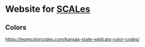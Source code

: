 # Website for [SCALes](https://scales-ksu.netlify.app/)



## Colors

https://teamcolorcodes.com/kansas-state-wildcats-color-codes/
